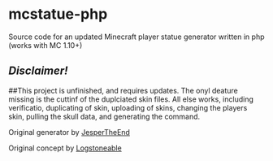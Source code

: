# mcstatue-php
Source code for an updated Minecraft player statue generator written in php (works with MC 1.10+)

## *Disclaimer!*
##This project is unfinished, and requires updates. The onyl deature missing is the cuttinf of the duplciated skin files. All else works, including verificatio, duplicating of skin, uploading of skins, changing the players skin, pulling the skull data, and generating the command.

Original generator by [JesperTheEnd](https://github.com/jespertheend "Jesper's GitHub")

Original concept by [Logstoneable](https://www.youtube.com/c/logstoneable "Logstone's YouTube")
